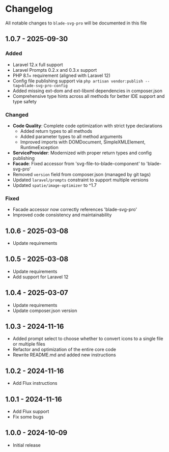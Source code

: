 # Changelog

All notable changes to `blade-svg-pro` will be documented in this file

## 1.0.7 - 2025-09-30

### Added
- Laravel 12.x full support
- Laravel Prompts 0.2.x and 0.3.x support
- PHP 8.1+ requirement (aligned with Laravel 12)
- Config file publishing support via `php artisan vendor:publish --tag=blade-svg-pro-config`
- Added missing ext-dom and ext-libxml dependencies in composer.json
- Comprehensive type hints across all methods for better IDE support and type safety

### Changed
- **Code Quality**: Complete code optimization with strict type declarations
  - Added return types to all methods
  - Added parameter types to all method arguments
  - Improved imports with DOMDocument, SimpleXMLElement, RuntimeException
- **ServiceProvider**: Modernized with proper return types and config publishing
- **Facade**: Fixed accessor from 'svg-file-to-blade-component' to 'blade-svg-pro'
- Removed `version` field from composer.json (managed by git tags)
- Updated `laravel/prompts` constraint to support multiple versions
- Updated `spatie/image-optimizer` to ^1.7

### Fixed
- Facade accessor now correctly references 'blade-svg-pro'
- Improved code consistency and maintainability

## 1.0.6 - 2025-03-08

- Update requirements

## 1.0.5 - 2025-03-08

- Update requirements
- Add support for Laravel 12

## 1.0.4 - 2025-03-07

- Update requirements
- Update composer.json version

## 1.0.3 - 2024-11-16

- Added prompt select to choose whether to convert icons to a single file or multiple files
- Refactor and optimization of the entire core code
- Rewrite README.md and added new instructions

## 1.0.2 - 2024-11-16

- Add Flux instructions

## 1.0.1 - 2024-11-16

- Add Flux support
- Fix some bugs

## 1.0.0 - 2024-10-09

- Initial release
